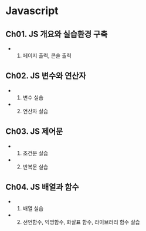 # Javascript

## Ch01. JS 개요와 실습환경 구축
 - 1. 페이지 출력, 콘솔 출력
 
## Ch02. JS 변수와 연산자
 - 1. 변수 실습
 - 2. 연산자 실습
 
## Ch03. JS 제어문
 - 1. 조건문 실습
 - 2. 반복문 실습
 
## Ch04. JS 배열과 함수
 - 1. 배열 실습
 - 2. 선언함수, 익명함수, 화살표 함수, 라이브러리 함수 실습

